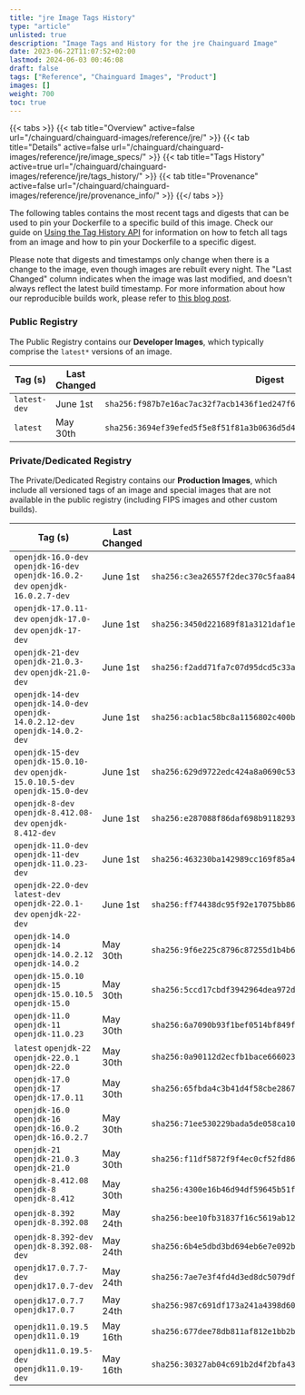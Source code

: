 ```yaml
---
title: "jre Image Tags History"
type: "article"
unlisted: true
description: "Image Tags and History for the jre Chainguard Image"
date: 2023-06-22T11:07:52+02:00
lastmod: 2024-06-03 00:46:08
draft: false
tags: ["Reference", "Chainguard Images", "Product"]
images: []
weight: 700
toc: true
---
```


{{< tabs >}}
{{< tab title="Overview" active=false url="/chainguard/chainguard-images/reference/jre/" >}}
{{< tab title="Details" active=false url="/chainguard/chainguard-images/reference/jre/image_specs/" >}}
{{< tab title="Tags History" active=true url="/chainguard/chainguard-images/reference/jre/tags_history/" >}}
{{< tab title="Provenance" active=false url="/chainguard/chainguard-images/reference/jre/provenance_info/" >}}
{{</ tabs >}}

The following tables contains the most recent tags and digests that can be used to pin your Dockerfile to a specific build of this image. Check our guide on [Using the Tag History API](/chainguard/chainguard-images/using-the-tag-history-api/) for information on how to fetch all tags from an image and how to pin your Dockerfile to a specific digest.

Please note that digests and timestamps only change when there is a change to the image, even though images are rebuilt every night. The "Last Changed" column indicates when the image was last modified, and doesn't always reflect the latest build timestamp. For more information about how our reproducible builds work, please refer to [this blog post](https://www.chainguard.dev/unchained/reproducing-chainguards-reproducible-image-builds).

### Public Registry
The Public Registry contains our **Developer Images**, which typically comprise the `latest*` versions of an image.

| Tag (s)       | Last Changed | Digest                                                                    |
|---------------|--------------|---------------------------------------------------------------------------|
|  `latest-dev` | June 1st     | `sha256:f987b7e16ac7ac32f7acb1436f1ed247f66ef469d29ee873e79b46299fd68978` |
|  `latest`     | May 30th     | `sha256:3694ef39efed5f5e8f51f81a3b0636d5d4f6d1d2172e550500764ac2055fa64e` |


### Private/Dedicated Registry
The Private/Dedicated Registry contains our **Production Images**, which include all versioned tags of an image and special images that are not available in the public registry (including FIPS images and other custom builds).

| Tag (s)                                                                            | Last Changed | Digest                                                                    |
|------------------------------------------------------------------------------------|--------------|---------------------------------------------------------------------------|
|  `openjdk-16.0-dev` `openjdk-16-dev` `openjdk-16.0.2-dev` `openjdk-16.0.2.7-dev`   | June 1st     | `sha256:c3ea26557f2dec370c5faa84dc8302b9c317eb06e3e1c45ff85a1f62bf5a93c3` |
|  `openjdk-17.0.11-dev` `openjdk-17.0-dev` `openjdk-17-dev`                         | June 1st     | `sha256:3450d221689f81a3121daf1edaea1eff6369280fa1ea806b900ccdee329545de` |
|  `openjdk-21-dev` `openjdk-21.0.3-dev` `openjdk-21.0-dev`                          | June 1st     | `sha256:f2add71fa7c07d95dcd5c33af097da57fcb6e27e248ddba0c3333c9df6fabbb9` |
|  `openjdk-14-dev` `openjdk-14.0-dev` `openjdk-14.0.2.12-dev` `openjdk-14.0.2-dev`  | June 1st     | `sha256:acb1ac58bc8a1156802c400b4bb03afdae4345af508a313ed386d2c652b056f3` |
|  `openjdk-15-dev` `openjdk-15.0.10-dev` `openjdk-15.0.10.5-dev` `openjdk-15.0-dev` | June 1st     | `sha256:629d9722edc424a8a0690c53dc6c4df7615f852c2d9bb147cf04593b15bc9f69` |
|  `openjdk-8-dev` `openjdk-8.412.08-dev` `openjdk-8.412-dev`                        | June 1st     | `sha256:e287088f86daf698b91182933efc1fe39564ed4552c2c7cad11247f4d165a019` |
|  `openjdk-11.0-dev` `openjdk-11-dev` `openjdk-11.0.23-dev`                         | June 1st     | `sha256:463230ba142989cc169f85a4617e38ea34188b46872d75808241838b6ebd6fa9` |
|  `openjdk-22.0-dev` `latest-dev` `openjdk-22.0.1-dev` `openjdk-22-dev`             | June 1st     | `sha256:ff74438dc95f92e17075bb864f842850c73eab07fe645716e0f75c210fb6c038` |
|  `openjdk-14.0` `openjdk-14` `openjdk-14.0.2.12` `openjdk-14.0.2`                  | May 30th     | `sha256:9f6e225c8796c87255d1b4b62790a6038238465fa498f859307aba28d01da694` |
|  `openjdk-15.0.10` `openjdk-15` `openjdk-15.0.10.5` `openjdk-15.0`                 | May 30th     | `sha256:5ccd17cbdf3942964dea972d71194c32a610b49574510b8528d3ce377c968950` |
|  `openjdk-11.0` `openjdk-11` `openjdk-11.0.23`                                     | May 30th     | `sha256:6a7090b93f1bef0514bf849f835b8905c6e06a338bb8e05d2cf43105285c44a5` |
|  `latest` `openjdk-22` `openjdk-22.0.1` `openjdk-22.0`                             | May 30th     | `sha256:0a90112d2ecfb1bace666023ef94092c57b73cc20676fb369e50b86a6e218a0e` |
|  `openjdk-17.0` `openjdk-17` `openjdk-17.0.11`                                     | May 30th     | `sha256:65fbda4c3b41d4f58cbe2867e36253c2d26e086be3be79e624f86e943e84f0fd` |
|  `openjdk-16.0` `openjdk-16` `openjdk-16.0.2` `openjdk-16.0.2.7`                   | May 30th     | `sha256:71ee530229bada5de058ca101b291d484141ef82e952b59b5b5e0b11cd9ddf96` |
|  `openjdk-21` `openjdk-21.0.3` `openjdk-21.0`                                      | May 30th     | `sha256:f11df5872f9f4ec0cf52fd861ce04a8a6ff6c7a8dee9681cc083854d5aa16319` |
|  `openjdk-8.412.08` `openjdk-8` `openjdk-8.412`                                    | May 30th     | `sha256:4300e16b46d94df59645b51fbdf9d689ac0fcb25a7f58e513c5813c9f3ccc44f` |
|  `openjdk-8.392` `openjdk-8.392.08`                                                | May 24th     | `sha256:bee10fb31837f16c5619ab12bd23f4306aca19ccc0b9bcbe56414e409bf4df2c` |
|  `openjdk-8.392-dev` `openjdk-8.392.08-dev`                                        | May 24th     | `sha256:6b4e5dbd3bd694eb6e7e092b52b90a93912a07a68f83949a1f9dbf7f86345aed` |
|  `openjdk17.0.7.7-dev` `openjdk17.0.7-dev`                                         | May 24th     | `sha256:7ae7e3f4fd4d3ed8dc5079df0f2a3d8f5eb7a0bbb299c43b26087d0a0e606491` |
|  `openjdk17.0.7.7` `openjdk17.0.7`                                                 | May 24th     | `sha256:987c691df173a241a4398d60014a6f061e007e4323f19d9c487b95c7623dfeaa` |
|  `openjdk11.0.19.5` `openjdk11.0.19`                                               | May 16th     | `sha256:677dee78db811af812e1bb2bd33c1f247a5a4e0418169c194d965fc618768bba` |
|  `openjdk11.0.19.5-dev` `openjdk11.0.19-dev`                                       | May 16th     | `sha256:30327ab04c691b2d4f2bfa4391531384ea89b4e204cc65b90eee78a5cbc83156` |

